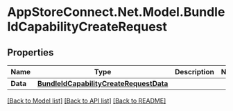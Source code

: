 # AppStoreConnect.Net.Model.BundleIdCapabilityCreateRequest

## Properties

Name | Type | Description | Notes
------------ | ------------- | ------------- | -------------
**Data** | [**BundleIdCapabilityCreateRequestData**](BundleIdCapabilityCreateRequestData.md) |  | 

[[Back to Model list]](../README.md#documentation-for-models) [[Back to API list]](../README.md#documentation-for-api-endpoints) [[Back to README]](../README.md)

